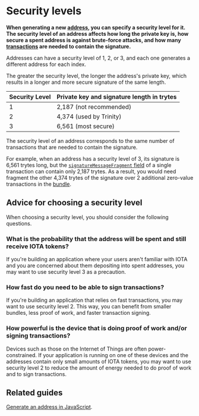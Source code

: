 # Security levels

**When generating a new [address](../clients/addresses.md), you can specify a security level for it. The security level of an address affects how long the private key is, how secure a spent address is against brute-force attacks, and how many [transactions](../transactions/transactions.md) are needed to contain the signature.**

Addresses can have a security level of 1, 2, or 3, and each one generates a different address for each index.

The greater the security level, the longer the address's private key, which results in a longer and more secure signature of the same length.

| **Security Level** | **Private key and signature length in trytes** |
| :-------------- | :-------------------------- |
| 1              | 2,187 (not recommended)|
| 2              | 4,374 (used by Trinity)         |
| 3              | 6,561 (most secure)           |

The security level of an address corresponds to the same number of transactions that are needed to contain the signature.

For example, when an address has a security level of 3, its signature is 6,561 trytes long, but the [`signatureMessageFragment` field](../transactions/transactions.md#structure-of-a-transaction) of a single transaction can contain only 2,187 trytes. As a result, you would need fragment the other 4,374 trytes of the signature over 2 additional zero-value transactions in the [bundle](../transactions/bundles.md).

## Advice for choosing a security level

When choosing a security level, you should consider the following questions.

### What is the probability that the address will be spent and still receive IOTA tokens?

If you're building an application where your users aren't familiar with IOTA and you are concerned about them depositing into spent addresses, you may want to use security level 3 as a precaution.

### How fast do you need to be able to sign transactions?

If you're building an application that relies on fast transactions, you may want to use security level 2. This way, you can benefit from smaller bundles, less proof of work, and faster transaction signing.

### How powerful is the device that is doing proof of work and/or signing transactions?

Devices such as those on the Internet of Things are often power-constrained. If your application is running on one of these devices and the addresses contain only small amounts of IOTA tokens, you may want to use security level 2 to reduce the amount of energy needed to do proof of work and to sign transactions.

## Related guides

[Generate an address in JavaScript](root://client-libraries/0.1/how-to-guides/js/generate-an-address.md).